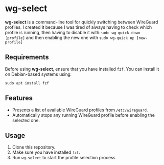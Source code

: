 # wg-select

**wg-select** is a command-line tool for quickly switching between WireGuard profiles. I created it because I was tired of always having to check which profile is running, then having to disable it with `sudo wg-quick down [profile]` and then enabling the new one with `sudo wg-quick up [new-profile]`

## Requirements

Before using **wg-select**, ensure that you have installed `fzf`. You can install it on Debian-based systems using:

```
sudo apt install fzf
```

## Features

- Presents a list of available WireGuard profiles from `/etc/wireguard`.
- Automatically stops any running WireGuard profile before enabling the selected one.

## Usage

1. Clone this repository.
2. Make sure you have installed `fzf`.
3. Run `wg-select` to start the profile selection process.


``` ```
